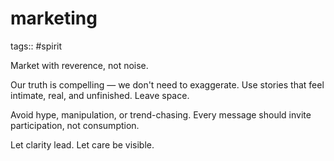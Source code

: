 # marketing

tags:: #spirit

Market with reverence, not noise.

Our truth is compelling — we don't need to exaggerate.
Use stories that feel intimate, real, and unfinished. Leave space.

Avoid hype, manipulation, or trend-chasing.
Every message should invite participation, not consumption.

Let clarity lead. Let care be visible.
